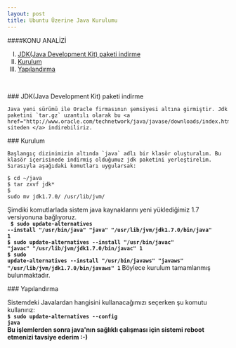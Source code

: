 ```yaml
---
layout: post
title: Ubuntu Üzerine Java Kurulumu
---
```

####KONU ANALİZİ
<ol type="I">
<li> <a href="#indirme"> JDK(Java Development Kit) paketi indirme </a> </li>
<li> <a href="#kurulum"> Kurulum </a> </li> 
<li> <a href="#yapilandirma"> Yapılandırma </a> </li>
</ol><br>
 
###<a id="indirme"> JDK(Java Development Kit) paketi indirme </a>
	
    Java yeni sürümü ile Oracle firmasının şemsiyesi altına girmiştir. Jdk paketini `tar.gz` uzantılı olarak bu <a href="http://www.oracle.com/technetwork/java/javase/downloads/index.html"> siteden </a> indirebiliriz.

###<a id="kurulum"> Kurulum </a>

    Başlangıç dizinimizin altında `java` adlı bir klasör oluşturalım. Bu klasör içerisinede indirmiş olduğumuz jdk paketini yerleştirelim. Sırasıyla aşağıdaki komutları uygularsak:

<code>$ cd ~/java</code><br>
<code>$ tar zxvf jdk*</code><br>
<code>$ sudo mv jdk1.7.0/ /usr/lib/jvm/</code><br>

   Şimdiki komutlarlada sistem java kaynaklarını yeni yüklediğimiz 1.7 versiyonuna bağlıyoruz.<br>
<b>
<code> $ sudo update-alternatives --install "/usr/bin/java" "java" "/usr/lib/jvm/jdk1.7.0/bin/java" 1</code><br>
<code>$ sudo update-alternatives --install "/usr/bin/javac" "javac" "/usr/lib/jvm/jdk1.7.0/bin/javac" 1</code><br>
<code>$ sudo update-alternatives --install "/usr/bin/javaws" "javaws" "/usr/lib/jvm/jdk1.7.0/bin/javaws" 1</code>
</b>
Böylece kurulum tamamlanmış bulunmaktadır.

###<a id="yapilandirma"> Yapılandırma </a>

Sistemdeki Javalardan hangisini kullanacağımızı seçerken şu komutu kullanırız:
<br><b>
<code>$ sudo update-alternatives --config java</code><br>
Bu işlemlerden sonra java'nın sağlıklı çalışması için sistemi reboot etmenizi tavsiye ederim :-)

